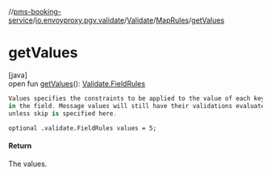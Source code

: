 //[pms-booking-service](../../../../index.md)/[io.envoyproxy.pgv.validate](../../index.md)/[Validate](../index.md)/[MapRules](index.md)/[getValues](get-values.md)

# getValues

[java]\
open fun [getValues](get-values.md)(): [Validate.FieldRules](../-field-rules/index.md)

```kotlin
Values specifies the constraints to be applied to the value of each key
in the field. Message values will still have their validations evaluated
unless skip is specified here.

```
`optional .validate.FieldRules values = 5;`

#### Return

The values.